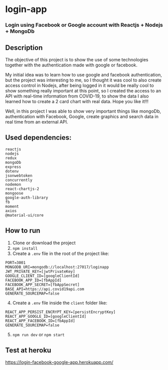 # login-app
### Login using Facebook or Google account with Reactjs + Nodejs +  MongoDb

## Description
The objective of this project is to show the use of some technologies together with the authentication made with google or facebook.

My initial idea was to learn how to use google and facebook authentication, but the project was interesting to me, so I thought it was cool to also create access control in Nodejs, after being logged in it would be really cool to show something really important at this point, so I created the access to an API with real-time information from COVID-19, to show the data I also learned how to create a 2 card chart with real data. Hope you like it!!!

Well, in this project I was able to show very important things like mongoDb, authentication with Facebook, Google, create graphics and search data in real time from an external API.

## Used dependencies:

  ```
reactjs
nodejs
redux
mongoDb
express
dotenv
jsonwebtoken
concurrently
nodemon
react-chartjs-2
mongoose
google-auth-library
fb
moment
axios
@material-ui/core
  ```

## How to run
1. Clone or download the project
2. `npm install`
3. Create a `.env` file in the root of the project like:
  ```
  PORT=3001
  MONGODB_URI=mongodb://localhost:27017/loginapp
  JWT_PRIVATE_KEY=[jwtPrivateKey]
  GOOGLE_CLIENT_ID=[googleClientId]
  FACEBOOK_APP_ID=[fbAppId]
  FACEBOOK_APP_SECRET=[fbAppSecret]
  BASE_API=https://api.covid19api.com
  GENERATE_SOURCEMAP=false
  ```
4. Create a `.env` file inside the `client` folder like:
  ```
  REACT_APP_PERSIST_ENCRYPT_KEY=[persistEncryptKey]
  REACT_APP_GOOGLE_ID=[googleClientId]
  REACT_APP_FACEBOOK_ID=[fbAppId]
  GENERATE_SOURCEMAP=false
  ```
5. `npm run dev` or `npm start`

## Test at heroku
https://login-facebook-google-app.herokuapp.com/
